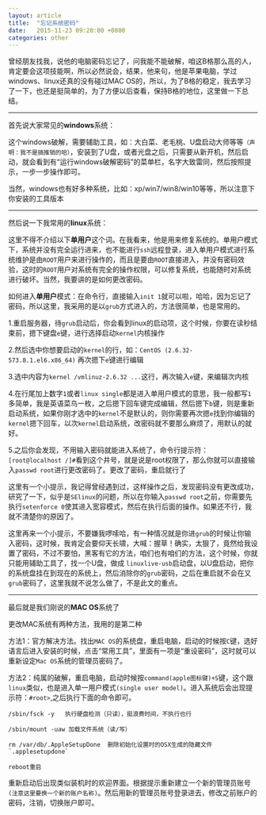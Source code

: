 ```yaml
---
layout: article
title:  "忘记系统密码"
date:   2015-11-23 09:20:00 +0800
categories: other
---
```


曾经朋友找我，说他的电脑密码忘记了，问我能不能破解，咱这B格那么高的人，肯定要会这项技能啊，所以必然说会，结果，他来句，他是苹果电脑，学过windows、linux还真的没有碰过MAC OS的，所以，为了B格的稳定，我去学习了一下，也还是挺简单的，为了方便以后查看，保持B格的地位，这里做一下总结。

----------

首先说大家常见的**windows**系统：

这个windows破解，需要辅助工具，如：大白菜、老毛桃、U盘启动大师等等`（声明：我不是搞推销的哈）`，安装到了U盘，或者光盘之后，只需要从新开机，然后启动，就会看到有“运行windows破解密码”的菜单栏，名字大致雷同，然后按照提示，一步一步操作即可。

当然，windows也有好多种系统，比如：xp/win7/win8/win10等等，所以注意下你安装的工具版本

----------

然后说一下我常用的**linux**系统：

这里不得不介绍以下**单用户**这个词。在我看来，他是用来修复系统的。单用户模式下，系统并没有完全运行进来，也不能进行`ssh`远程登录，进入单用户模式进行系统维护是由`ROOT`用户来进行操作的，而且是要由`ROOT`直接进入，并没有密码效验，这时的`ROOT`用户对系统有完全的操作权限，可以修复系统，也能随时对系统进行破坏。当然，我要讲的是如何更改密码。

如何进入**单用户**模式：在命令行，直接输入`init 1`就可以啦，哈哈，因为忘记了密码，所以这里，我采用的是以`grub`方式进入的，方法很简单，也是常用的。

1.重启服务器，待`grub`启动后，你会看到linux的启动项，这个时候，你要在读秒结束前，摁下键盘`e`键，进行选择启动`kernel`内核操作

2.然后选中你想要启动的`kernel`的行，如：`CentOS (2.6.32-573.8.1.el6.x86_64)` 再次摁下`e`键进行编辑

3.选中内容为`kernel /vmlinuz-2.6.32 ...`这行，再次输入`e`键，来编辑次内核

4.在行尾加上数字`1`或者`linux single`都是进入单用户模式的意思，我一般都写`1`多简单，我是英语菜鸟一枚，之后摁下回车键完成编辑，然后摁下`b`键，则是重新启动系统，如果你刚才选中的`kernel`不是默认的，则你需要再次摁`e`找到你编辑的`kernel`摁下回车，以次`kernel`启动系统，改密码就不要那么麻烦了，用默认的就好。

5.之后你会发现，不用输入密码就能进入系统了，命令行提示符：`[root@localhost /]#`看到这个井号，就是说是root权限了，那么你就可以直接输入`passwd root`进行更改密码了。更改了密码，重启就行了

这里有一个小提示，我记得曾经遇到过，这样操作之后，发现密码没有更改成功，研究了一下，似乎是`SElinux`的问题，所以在你输入`passwd root`之前，你需要先执行`setenforce 0`使其进入宽容模式，然后在执行后面的操作。如果还不行，我就不清楚你的原因了。

这里再来一个小提示，不要嫌我啰嗦哈，有一种情况就是你进`grub`的时候让你输入密码，这时候，我肯定会要仰天长啸，大喊：握草！确实，太狠了，竟然给我设置了密码，不过不要怕，黑客有它的方法，咱们也有咱们的方法，这个时候，你就只能用辅助工具了，找一个U盘，做成 `linuxlive-usb`启动盘，以U盘启动，把你的系统盘挂在到现在的系统上，然后消除你的`grub`密码，之后在重启就不会在又`grub`密码了，这里我就不说怎么做了，不是此文的重点。

----------

最后就是我们刚说的**MAC OS**系统了

更改MAC系统有两种方法，我用的是第二种

方法1：官方解决方法。找出`MAC OS`的系统盘，重启电脑，启动的时候按`C`键，选好语言后进入安装的时候，点击“常用工具”，里面有一项是“重设密码”，这时就可以重新设定`Mac OS`系统的管理员密码了。

方法2：纯属的破解，重启电脑，启动时候按`command(apple图标键)+S`键，这个跟`linux`类似，也是进入单一用户模式`(single user model)`。进入系统后会出现提示符：`#root>`,之后执行下面的命令即可。


    /sbin/fsck -y   执行硬盘检测（只读），挺浪费时间，不执行也行

    /sbin/mount -uaw 加载文件系统（读/写）

    rm /var/db/.AppleSetupDone  删除初始化设置时的OSX生成的隐藏文件`.applesetupdone`

    reboot重启

    
重新启动后出现类似装机时的欢迎界面。根据提示重新建立一个新的管理员账号`(注意这里要换一个新的账户名称)`。然后用新的管理员账号登录进去，修改之前账户的密码，注销，切换账户即可。

